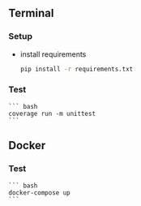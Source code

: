 ## Terminal

### Setup

* install requirements

    ``` bash
    pip install -r requirements.txt
    ```

### Test

	``` bash
    coverage run -m unittest
    ```

## Docker

### Test

	``` bash
    docker-compose up
    ```